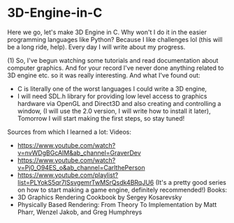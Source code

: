 # 3D-Engine-in-C
Here we go, let's make 3D Engine in C. Why won't I do it in the easier programming languages like Python? Because I like challenges lol (this will be a long ride, help).
Every day I will write about my progress.


(1) So, I've begun watching some tutorials and read documentation about computer graphics. And for your record I've never done anything related to 3D engine etc. so it was really interesting. And what I've found out:
- C is literally one of the worst languages I could write a 3D engine,
- I will need SDL.h library for providing low level access to graphics hardware via OpenGL and Direct3D and also creating and controlling a window, (I will use the 2.0 version, I will write how to install it later),
Tomorrow I will start making the first steps, so stay tuned! 

Sources from which I learned a lot:
Videos:
- https://www.youtube.com/watch?v=nvWDgBGcAIM&ab_channel=GraverDev
- https://www.youtube.com/watch?v=Pj0_O94ES_o&ab_channel=CarlthePerson
- https://www.youtube.com/playlist?list=PLYokS5qr7lSsvgemrTwMSrQsdk4BRqJU6 (It's a pretty good series on how to start making a game engine, definitely recommended!)
Books:
- 3D Graphics Rendering Cookbook by Sergey Kosarevsky
- Physically Based Rendering: From Theory To Implementation by Matt Pharr, Wenzel Jakob, and Greg Humphreys

